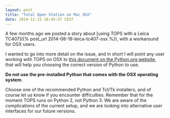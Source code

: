 ```yaml
---
layout: post
title: "Total Open Station on Mac OSX"
date: 2014-12-15 10:43:57 CEST
---
```


A few months ago we posted a story about
[using TOPS with a Leica TC407]({% post_url 2014-08-19-leica-tc407-osx %}), with
a workaround for OSX users.

I wanted to go into more detail on the issue, and in short I will point any
user working with TOPS on OSX to [this document on the Python.org website](https://www.python.org/download/mac/tcltk/),
that will help you choosing the correct version of Python to use.

**Do not use the pre-installed Python that comes with the OSX operating system**.

Choose one of the recommended Python and Tcl/Tk installers, and of course let
us know if you encounter difficulties. Remember that for the moment TOPS runs on
Python 2, not Python 3. We are aware of the complications of the current setup,
and we are looking into alternative user interfaces for our future versions.
